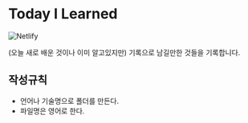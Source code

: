 # Today I Learned

![Netlify](https://www.netlify.com/img/global/badges/netlify-color-bg.svg)

(오늘 새로 배운 것이나 이미 알고있지만) 기록으로 남길만한 것들을 기록합니다.

## 작성규칙

- 언어나 기술명으로 폴더를 만든다. 
- 파일명은 영어로 한다.

